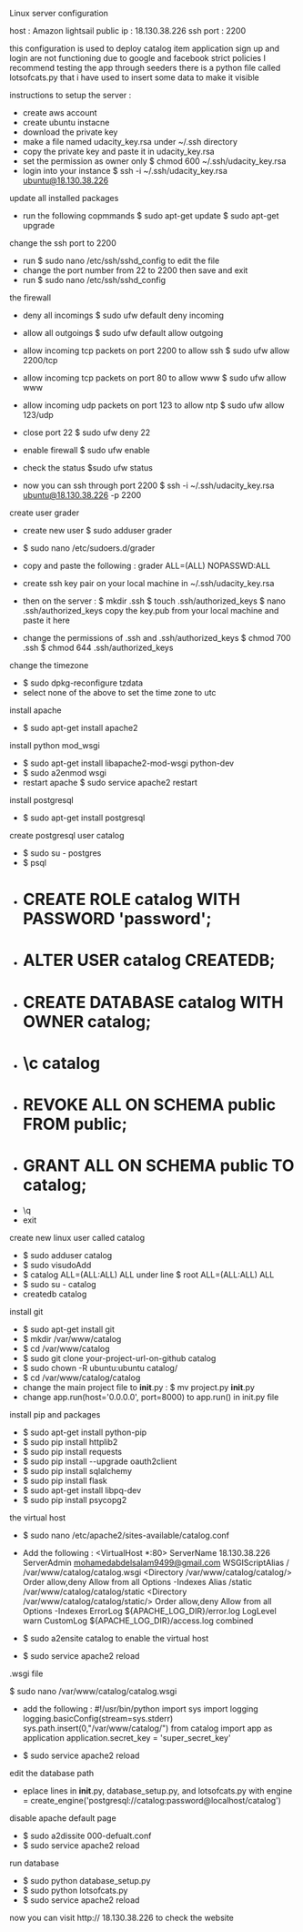 Linux server configuration

host      : Amazon lightsail
public ip : 18.130.38.226
ssh port  : 2200

this configuration is used to deploy catalog item application
sign up and login are not functioning due to google and facebook strict policies
I recommend testing the app through seeders there is a python file called lotsofcats.py
that i have used to insert some data to make it visible

instructions to setup the server :

- create aws account
- create ubuntu instacne
- download the private key
- make a file named udacity_key.rsa under ~/.ssh directory
- copy the private key and paste it in udacity_key.rsa
- set the permission as owner only $ chmod 600 ~/.ssh/udacity_key.rsa
- login into your instance $ ssh -i ~/.ssh/udacity_key.rsa ubuntu@18.130.38.226

update all installed packages

- run the following copmmands
	$ sudo apt-get update
	$ sudo apt-get upgrade

change the ssh port to 2200

- run $ sudo nano /etc/ssh/sshd_config to edit the file
- change the port number from 22 to 2200 then save and exit
- run $ sudo nano /etc/ssh/sshd_config

the firewall

- deny all incomings $ sudo ufw default deny incoming
- allow all outgoings $ sudo ufw default allow outgoing
- allow incoming tcp packets on port 2200 to allow ssh $ sudo ufw allow 2200/tcp
- allow incoming tcp packets on port 80 to allow www $ sudo ufw allow www
- allow incoming udp packets on port 123 to allow ntp $ sudo ufw allow 123/udp
- close port 22 $ sudo ufw deny 22
- enable firewall $ sudo ufw enable
- check the status $sudo ufw status

- now you can ssh through port 2200 $ ssh -i ~/.ssh/udacity_key.rsa ubuntu@18.130.38.226 -p 2200

create user grader

- create new user $ sudo adduser grader
- $ sudo nano /etc/sudoers.d/grader
- copy and paste the following :
	grader ALL=(ALL) NOPASSWD:ALL

- create ssh key pair on your local machine in ~/.ssh/udacity_key.rsa
- then on the server : $ mkdir .ssh
		       $ touch .ssh/authorized_keys
		       $ nano .ssh/authorized_keys copy the key.pub from your local machine and paste it here
- change the permissions of .ssh and .ssh/authorized_keys
	$ chmod 700 .ssh
	$ chmod 644 .ssh/authorized_keys

change the timezone
- $ sudo dpkg-reconfigure tzdata
- select none of the above to set the time zone to utc

install apache

- $ sudo apt-get install apache2

install python mod_wsgi
- $ sudo apt-get install libapache2-mod-wsgi python-dev
- $ sudo a2enmod wsgi
- restart apache $ sudo service apache2 restart

install postgresql

- $ sudo apt-get install postgresql

create postgresql user catalog

- $ sudo su - postgres
- $ psql
- # CREATE ROLE catalog WITH PASSWORD 'password';
- # ALTER USER catalog CREATEDB;
- # CREATE DATABASE catalog WITH OWNER catalog;
- # \c catalog
- # REVOKE ALL ON SCHEMA public FROM public;
- # GRANT ALL ON SCHEMA public TO catalog;
- \q
- exit

create new linux user called catalog

- $ sudo adduser catalog
- $ sudo visudoAdd
- $ catalog ALL=(ALL:ALL) ALL under line $ root ALL=(ALL:ALL) ALL
- $ sudo su - catalog
- createdb catalog

install git
- $ sudo apt-get install git
- $ mkdir /var/www/catalog
- $ cd /var/www/catalog
- $ sudo git clone your-project-url-on-github catalog
- $ sudo chown -R ubuntu:ubuntu catalog/
- $ cd /var/www/catalog/catalog
- change the main project file to __init__.py : $ mv project.py __init__.py
- change app.run(host='0.0.0.0', port=8000) to app.run() in init.py file

install pip and packages
- $ sudo apt-get install python-pip
- $ sudo pip install httplib2
- $ sudo pip install requests
- $ sudo pip install --upgrade oauth2client
- $ sudo pip install sqlalchemy
- $ sudo pip install flask
- $ sudo apt-get install libpq-dev
- $ sudo pip install psycopg2

the virtual host

- $ sudo nano /etc/apache2/sites-available/catalog.conf
- Add the following :
	<VirtualHost *:80>
                ServerName 18.130.38.226
                ServerAdmin mohamedabdelsalam9499@gmail.com
                WSGIScriptAlias / /var/www/catalog/catalog.wsgi
                <Directory /var/www/catalog/catalog/>
                        Order allow,deny
                        Allow from all
                        Options -Indexes
                </Directory>
                Alias /static /var/www/catalog/catalog/static
                <Directory /var/www/catalog/catalog/static/>
                        Order allow,deny
                        Allow from all
                        Options -Indexes
                </Directory>
                ErrorLog ${APACHE_LOG_DIR}/error.log
                LogLevel warn
                CustomLog ${APACHE_LOG_DIR}/access.log combined
   </VirtualHost>

- $ sudo a2ensite catalog to enable the virtual host
- $ sudo service apache2 reload

.wsgi file

$ sudo nano /var/www/catalog/catalog.wsgi
- add the following :
	#!/usr/bin/python
	import sys
	import logging
	logging.basicConfig(stream=sys.stderr)
	sys.path.insert(0,"/var/www/catalog/")
	from catalog import app as application
	application.secret_key = 'super_secret_key'

- $ sudo service apache2 reload

edit the database path
- eplace lines in __init__.py, database_setup.py, and lotsofcats.py with
  engine = create_engine('postgresql://catalog:password@localhost/catalog')

disable apache default page
- $ sudo a2dissite 000-defualt.conf
- $ sudo service apache2 reload

run database
- $ sudo python database_setup.py
- $ sudo python lotsofcats.py
- $ sudo service apache2 reload

now you can visit http:// 18.130.38.226 to check the website
